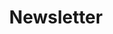---
permalink: /newsletter/
title: Newsletter
hero:
  type: email
  heading: Over 30,000 men and women subscribe to my weekly emails about self-growth.
  text_markdown: |
    Join a community of over 30,000 men and women who receive my weekly newsletter about mental, physical, emotional, and financial self-improvement.

    You'll get:

    - Exclusive content that will never be published anywhere else
    - Free downloads and discounts when I release new books and resources
    - A weekly boost of motivation and mental tools to realize your potential
page_blocks:
    - _id: block_benefits
      heading: "Sign up and receive:"
      items:
        - heading: Stimulating ideas
          text: Unfiltered takes on life, death, society, and relationships...
        - heading: Actionable advice
          text: ... With practical implications for how to carry yourself in the world...
        - heading: VIP access
          text: ... And exclusive, discounted access to new books and courses.
    - _id: block_logos
---